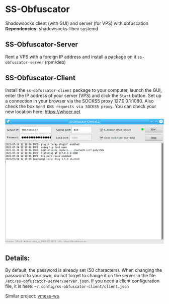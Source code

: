 # SS-Obfuscator
Shadowsocks client (with GUI) and server (for VPS) with obfuscation  
**Dependencies:** shadowsocks-libev systemd  
  
SS-Obfuscator-Server
--
Rent a VPS with a foreign IP address and install a package on it `ss-obfuscator-server` (rpm/deb)

SS-Obfuscator-Client
--
Install the `ss-obfuscator-client` package to your computer, launch the GUI, enter the IP address of your server (VPS) and click the `Start` button. Set up a connection in your browser via the SOCKS5 proxy 127.0.0.1:1080. Also check the box `Send DNS requests via SOCKS5 proxy`. You can check your new location here: https://whoer.net  
  
![](https://github.com/AKotov-dev/SS-Obfuscator/blob/main/ScreenShots/ScreenShotClient-2.png)  
  
Details:
--
By default, the password is already set (50 characters). When changing the password to your own, do not forget to change it on the server in the file `/etc/ss-obfuscator-server/server.json`. If you need a client configuration file, it is here: `~/.config/ss-obfuscator-client/client.json`  
  
Similar project: [vmess-ws](https://github.com/AKotov-dev/vmess-ws)
